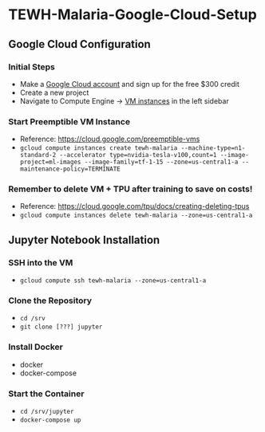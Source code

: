 # TEWH-Malaria-Google-Cloud-Setup

## Google Cloud Configuration

### Initial Steps

- Make a [Google Cloud account](https://cloud.google.com) and sign up for the free $300 credit
- Create a new project
- Navigate to Compute Engine -> [VM instances](https://console.cloud.google.com/compute/instances) in the left sidebar


### Start Preemptible VM Instance

- Reference: https://cloud.google.com/preemptible-vms
- `gcloud compute instances create tewh-malaria --machine-type=n1-standard-2 --accelerator type=nvidia-tesla-v100,count=1 --image-project=ml-images --image-family=tf-1-15 --zone=us-central1-a --maintenance-policy=TERMINATE`


### Remember to delete VM + TPU after training to save on costs!

- Reference: https://cloud.google.com/tpu/docs/creating-deleting-tpus
- `gcloud compute instances delete tewh-malaria --zone=us-central1-a`


## Jupyter Notebook Installation


### SSH into the VM

- `gcloud compute ssh tewh-malaria --zone=us-central1-a`


### Clone the Repository

- `cd /srv`
- `git clone [???] jupyter`


### Install Docker

- docker
- docker-compose


### Start the Container

- `cd /srv/jupyter`
- `docker-compose up`
